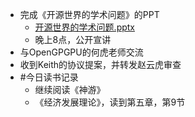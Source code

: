 - 完成《开源世界的学术问题》的PPT
	- [开源世界的学术问题.pptx](../assets/开源世界的学术问题_1707219393598_0.pptx)
	- 晚上8点，公开宣讲
- 与OpenGPGPU的何虎老师交流
- 收到Keith的协议提案，并转发赵云虎审查
- #今日读书记录
	- 继续阅读《神游》
	- 《经济发展理论》，读到第五章，第9节